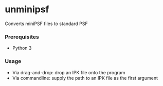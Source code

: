 # unminipsf
Converts miniPSF files to standard PSF

### Prerequisites
* Python 3

### Usage
* Via drag-and-drop: drop an IPK file onto the program
* Via commandline: supply the path to an IPK file as the first argument
